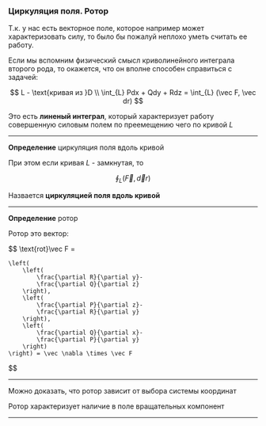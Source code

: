 ### Циркуляция поля. Ротор

Т.к. у нас есть векторное поле, которое например может характеризовать силу, то было бы пожалуй неплохо уметь считать ее работу.

Если мы вспомним физический смысл криволинейного интеграла второго рода, то окажется, что он вполне способен справиться с задачей:

$$
    L - \text{кривая из }D \\
    \int_{L} Pdx + Qdy + Rdz = \int_{L} (\vec F, \vec dr)
$$

Это есть **линеный интеграл**, который характеризует работу совершенную силовым полем по преемещению чего по кривой $L$

---

**Определение** циркуляция поля вдоль кривой

При этом если кривая $L$ - замкнутая, то 

$$
    \oint_L (\vec F, \vec dr)
$$

Назвается **циркуляцией поля вдоль кривой**

---

**Определение** ротор

Ротор это вектор:

$$
    \text{rot}\vec F = 

    \left(
        \left(
            \frac{\partial R}{\partial y}-
            \frac{\partial Q}{\partial z}
        \right),
        \left(
            \frac{\partial P}{\partial z}-
            \frac{\partial R}{\partial y}
        \right),
        \left(
            \frac{\partial Q}{\partial x}-
            \frac{\partial P}{\partial y}
        \right)
    \right) = \vec \nabla \times \vec F
$$

---

Можно доказать, что ротор зависит от выбора системы координат

Ротор характеризует наличие в поле вращательных компонент

---